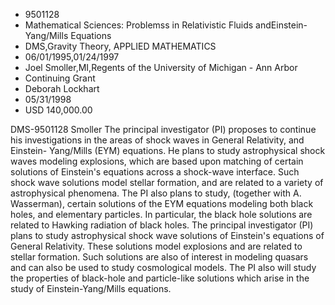 
* 9501128
* Mathematical Sciences: Problemss in Relativistic Fluids andEinstein-Yang/Mills Equations
* DMS,Gravity Theory, APPLIED MATHEMATICS
* 06/01/1995,01/24/1997
* Joel Smoller,MI,Regents of the University of Michigan - Ann Arbor
* Continuing Grant
* Deborah Lockhart
* 05/31/1998
* USD 140,000.00

DMS-9501128 Smoller The principal investigator (PI) proposes to continue his
investigations in the areas of shock waves in General Relativity, and Einstein-
Yang/Mills (EYM) equations. He plans to study astrophysical shock waves modeling
explosions, which are based upon matching of certain solutions of Einstein's
equations across a shock-wave interface. Such shock wave solutions model stellar
formation, and are related to a variety of astrophysical phenomena. The PI also
plans to study, (together with A. Wasserman), certain solutions of the EYM
equations modeling both black holes, and elementary particles. In particular,
the black hole solutions are related to Hawking radiation of black holes. The
principal investigator (PI) plans to study astrophysical shock wave solutions of
Einstein's equations of General Relativity. These solutions model explosions and
are related to stellar formation. Such solutions are also of interest in
modeling quasars and can also be used to study cosmological models. The PI also
will study the properties of black-hole and particle-like solutions which arise
in the study of Einstein-Yang/Mills equations.
